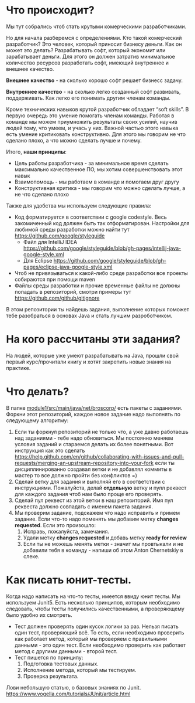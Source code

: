 # Что происходит?

Мы тут собрались чтоб стать крутыми комерческими разработчиками.

Но для начала разберемся с определениями.
Кто такой комерческий разработчик? Это человек, который приносит бизнесу деньги.
Как он может это делать? Разрабатывать софт, который экономит или зарабатывает деньги. 
Для этого он должен затратив минимальное количество ресурсов разработать софт, имеющий внутреннее и внешнее качество.

**Внешнее качество** - на сколько хорошо софт решает бизнесс задачу.

**Внутреннее качество** - на сколько легко созданный софт развивать, поддерживать. Как легко его понимать другим членам команды.

Кроме технических навыков крутой разработчик обладает “soft skills”. В первую очередь это умение помогать членам команды. Работая в команде мы можем приумножить результаты своих усилий, научив людей тому, что умеем, и учась у них. Важной частью этого навыка есть умение критиковать конструктивно. Для этого мы говорим не что сделано плохо, а что можно сделать лучше и почему.

Итого, **наши принципы**:
* Цель работы разработчика - за минимальное время сделать максимально качественное ПО, мы хотим совершенствовать этот навык
* Взаимопомощь - мы работаем в команде и помогаем друг другу
* Конструктивная критика - мы говорим что можно сделать лучше, а не что сделано плохо

Также для удобства мы используем следующие правила:
* Код форматируется в соответствии с google codestyle. Весь закомиченный код должен быть так отформатирован. Настройки для любимой среды разработки можно найти тут https://github.com/google/styleguide 
    * Файл для IntelliJ IDEA https://github.com/google/styleguide/blob/gh-pages/intellij-java-google-style.xml 
    * Для Eclipse https://github.com/google/styleguide/blob/gh-pages/eclipse-java-google-style.xml
* Чтоб не привязываться к какой-либо среде разработки все проекты собираются при помощи maven
* Файлы среды разработки и прочие временные файлы не должны попадать в репозиторий, смотри примеры тут https://github.com/github/gitignore

В этом репозитории ты найдешь задания, выполнение которых поможет тебе разобраться в основах Java и стать лучшим разроботчиком.

# На кого рассчитаны эти задания?
На людей, которые уже умеют разрабатывать на Java, прошли свой первый курс/прочитали книгу и хотят закрепить новые знания на практике.

# Что делать?
В папке [module1/src/main/java/net/broscorp/](https://github.com/Broscorp-net/traineeship/tree/master/module1/src/main/java/net/broscorp) есть пакеты с заданиями. Форкни этот репозиторий, каждое новое задание надо выполнять по следующему алгоритму:
1. Если ты форкнул репозиторий не только что, а уже давно работаешь над заданиями - тебе надо обновиться. Мы постоянно меняем условия заданий и стараемся делать их более понятными. Вот инструкция как это сделать https://help.github.com/en/github/collaborating-with-issues-and-pull-requests/merging-an-upstream-repository-into-your-fork если ты дисциплинированно создавал ветки и не добавлял коммиты в мастер то все должно пройти без конфликтов =)
2. Сделай ветку для задания и выполняй его в соответствии с инструкциями. Пожалуйста, делай **отдельную** ветку и пулл реквест для каждого задания чтоб нам было проще его проверять.
3. Сделай пул реквест из этой ветки в наш репозиторий. Имя пул реквеста должно совпадать с именем пакета задания. 
4. Мы проверим задание, подскажем что надо исправить и примем задание. Если что-то надо поменять мы добавим метку **changes requested**. Если это произошло:
    1. Исправь, пожалуйста, замечания.
    2. Удали метку **changes requested** и добавь метку **ready for review**
    3. Если ты не можешь менять метки - значит мы провтыкали и не добавили тебя в команду - напиши об этом Anton Chernetskiy в слеке.


# Как писать юнит-тесты.
Когда надо написать на что-то тесты, имеется ввиду юнит тесты. Мы используем Junit5. Есть несколько принципов, которым необходимо следовать, чтобы тесты получились качественными, а проверяющему было удобно их смотреть.
 - Тест должен проверять один кусок логики за раз. Нельзя писать один тест, проверяющий всё. То есть, если необходимо проверить как работает метод, который мы проверяем с правильными данными - это один тест. Если необходимо проверить как работает метод с другими данными - второй тест.
 - Тест пишется по принципу: 
     1. Подготовка тестовых данных.
     2. Исполнение метода, который мы тестируем.
     3. Проверка результата. 
 
 Лови небольшую статью, о базовых знаниях по Junit.
 https://www.vogella.com/tutorials/JUnit/article.html

